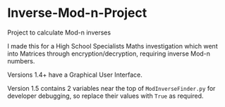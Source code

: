 # Inverse-Mod-n-Project
Project to calculate Mod-n inverses

I made this for a High School Specialists Maths investigation which went into Matrices through encryption/decryption, requiring inverse Mod-n numbers.

Versions 1.4+ have a Graphical User Interface.

Version 1.5 contains 2 variables near the top of `ModInverseFinder.py` for developer debugging, so replace their values with `True` as required. 
